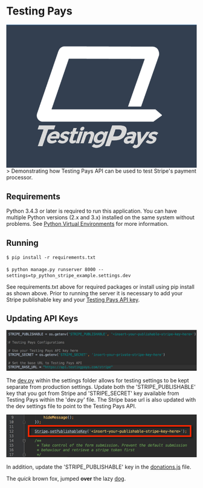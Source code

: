 # Testing Pays
<img src="readme_img/StackedLogo.png" align="right">
> Demonstrating how Testing Pays API can be used to test Stripe's payment processor.

## Requirements

Python 3.4.3 or later is required to run this application. You can have multiple Python versions (2.x and 3.x) installed on the same system without problems. See [Python Virtual Environments](http://docs.python-guide.org/en/latest/dev/virtualenvs/) for more information.

## Running

```
$ pip install -r requirements.txt

$ python manage.py runserver 8000 --settings=tp_python_stripe_example.settings.dev
```

See requirements.txt above for required packages or install using pip install as shown above. Prior to running the server it is necessary to add your Stripe publishable key and your [Testing Pays API key](https://admin.testingpays.com). 

## Updating API Keys

<img src="readme_img/dev.jpg" />

The [dev.py](tp_python_stripe_example/settings/dev.py) within the settings folder allows for testing settings to be kept separate from production settings. Update both the 'STRIPE_PUBLISHABLE' key that you got from Stripe and 'STRIPE_SECRET' key available from Testing Pays within the 'dev.py' file. The Stripe base url is also updated with the dev settings file to point to the Testing Pays API. 

<img src="readme_img/dontations.jpg" />

In addition, update the 'STRIPE_PUBLISHABLE' key in the [donations.js](tp_python_stripe_example/python_stripe_payment/static/js/dontations.js)
file. 


The *quick* brown fox, jumped **over** the lazy [dog](https://en.wikipedia.org/wiki/Dog).

